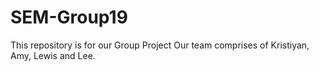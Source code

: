 # SEM-Group19

This repository is for our Group Project
Our team comprises of Kristiyan, Amy, Lewis and Lee. 
